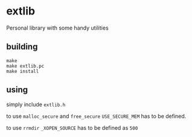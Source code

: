 # extlib
Personal library with some handy utilities

## building
```
make
make extlib.pc
make install
```

## using
simply include `extlib.h`

to use `malloc_secure` and `free_secure` `USE_SECURE_MEM` has to be defined.

to use `rrmdir` `_XOPEN_SOURCE` has to be defined as `500`
